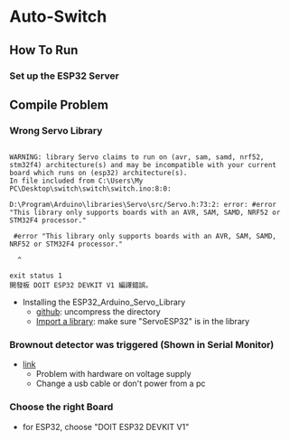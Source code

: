 # Auto-Switch
## How To Run
### Set up the ESP32 Server

## Compile Problem
### Wrong Servo Library
```

WARNING: library Servo claims to run on (avr, sam, samd, nrf52, stm32f4) architecture(s) and may be incompatible with your current board which runs on (esp32) architecture(s).
In file included from C:\Users\My PC\Desktop\switch\switch\switch.ino:8:0:

D:\Program\Arduino\libraries\Servo\src/Servo.h:73:2: error: #error "This library only supports boards with an AVR, SAM, SAMD, NRF52 or STM32F4 processor."

 #error "This library only supports boards with an AVR, SAM, SAMD, NRF52 or STM32F4 processor."

  ^

exit status 1
開發板 DOIT ESP32 DEVKIT V1 編譯錯誤。

```
* Installing the ESP32_Arduino_Servo_Library
	* [github](https://github.com/RoboticsBrno/ServoESP32): uncompress the directory
	* [Import a library](https://www.arduino.cc/en/guide/libraries): make sure "ServoESP32" is in the library

### Brownout detector was triggered (Shown in Serial Monitor)
* [link](https://www.reddit.com/r/esp32/comments/brt87e/brownout_detector_was_triggered_when_activating/)
	* Problem with hardware on voltage supply
	* Change a usb cable or don't power from a pc

### Choose the right Board
* for ESP32, choose "DOIT ESP32 DEVKIT V1"